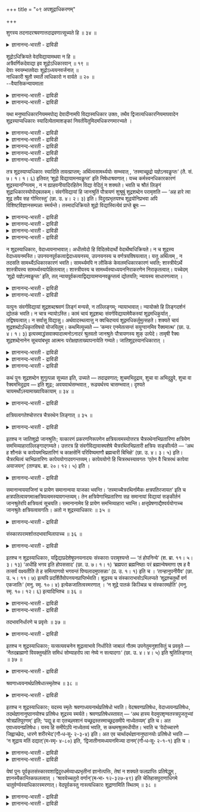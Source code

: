 +++
title = "०९ अपशूद्राधिकरणम्"

+++

शुगस्य तदनादरश्रवणात्तदाद्रवणात्सूच्यते हि ॥ ३४ ॥  
<details><summary>ज्ञानानन्द-भारती - द्राविडी</summary>

सुगस्य तदनादरच्रवणात्तदात्रवणात् सूच्यदे हि ॥ ३४ ॥
</details>

शूद्रोऽधिक्रियते वेदविद्यायामथवा न हि ॥  
अत्रैवर्णिकदेवाद्या इव शूद्रोऽधिकारवान् ॥ १९ ॥  
देवाः स्वयम्भातवेदाः शूद्रोऽध्ययनवर्जनात् ॥  
नाधिकारी श्रुतौ स्मार्ते त्वधिकारो न वार्यते ॥ २० ॥  
--वैयासिकन्यायमाला

<details><summary>ज्ञानानन्द-भारती - द्राविडी</summary>

वेदत्तिल् कण्ड वित्यैयिल् सूत्रऩ् अदिगार मुळ्ळवऩा? अल्लदु अदिगारमऱ्ऱवऩा?
(पिराह्मण, क्षत्तिरियर्, वैसियर् ऎऩ्ऱ) मूऩ्ऱु वर्णङ्गळिलुम् सेराद
तेवर्गळ् पोल सूत्रऩुम् अदिगारमुळ्ळवऩ् ताऩ्।
</details>

<details><summary>ज्ञानानन्द-भारती - द्राविडी</summary>

तेवर्गळ् ताऩागवे स्पुरिक्कुम् वेदत्तैयुडैय वर्गळ्। सूत्रऩ्
वेदात्ययऩमिल्लादवऩाऩदिऩाल् वेदत्तिल् अदिगारियल्ल। स्मिरुदि काण्डत्तिलो
(अवऩुक्कु) अदिगारम् तडुक्कप्पडविल्लै।
</details>

यथा मनुष्याधिकारनियममपोद्य देवादीनामपि विद्यास्वधिकार उक्तः, तथैव
द्विजात्यधिकारनियमापवादेन शूद्रस्याप्यधिकारः स्यादित्येतामाशङ्कां
निवर्तयितुमिदमधिकरणमारभ्यते ।

<details><summary>ज्ञानानन्द-भारती - द्राविडी</summary>

(महादार्मिगऩाऩ जाऩच्रुदिक्कु महाऩुडैय उबदेसम् मूलम् सिरेयस्
एऱ्पडुवदऱ्काग तेवरिषिगळ् हंस उरुक्कॊण्डु जानच्रुदि पडुत्तिरुक्कुम्
इडत्तिऱ्कुमेले पऱन्दु सॆल्लुम् पॊऴुदु पिऩ्ऩाल् उळ्ळ हंसम् मुऩ्ऩाल्
पोगुम् हंसत्तैप् पार्त्तु ‘जानच्रुदियिऩ् अरुगिल् सॆल्लादे अवरुडैय तेजस्
उऩ्ऩैप् पॊसुक्किविडुम्' ऎऩ्ऱदु। इदैक्केट्टु मुऩ्ऩाल् पोगुम् हंसम्
'अल्बऩाऩ इवऩै वण्डि युडऩ् कूडिय रैक्वर् पोल सॊल्गिऱाये इवऩाल् ऎऩ्ऩ सॆय्य
मुडियुम्' ऎऩ्ऱदु। इदैक्केट्टु वरुन्दिय जानच्रुदि इरविल् तूङ्गामलेये
कालैयिल् तेर् पागऩिडम् रैक्वरै कण्डुबिडिक्कुम्बडि अऩुप्पिऩाऩ्।
किरामत्तिलुम्, नगरत्तिलुम् तेडि काणामल् तिरुम्बिवन्द तेर्बागऩिडम्
जानच्रुदि एगान्दमाऩ काट्टिलुम् नदीदीरत्तिलुम् तेडुम्बडि सॊऩ्ऩाऩ्।
एगान्दमाऩ इडत्तिल् वण्डिक्कु अडियिल् अमर्न्दिरुक्कुम् रैक्वरैक्कण्डु
अवरिडमे नेरिल् केट्टु तीर्माऩम् सॆय्दु कॊण्डु जानच्रुदियिडम् वन्दु
सॊऩ्ऩाऩ्। उडऩे अवऩ्, पसु, स्वर्णहारम्, रदम् इवैगळै समर्बित्तु तऩक्कु
उबदेसिक्कुम्बडि पिरार्त्तित्ताऩ्।
</details>

<details><summary>ज्ञानानन्द-भारती - द्राविडी</summary>

रैक्वर् मऩैवियिल्लाद तऩक्कु इवैगळाल् यादु पिरयोजऩम् ऎऩ्ऱु ऎण्णि 'हे
सूत्रा! इवैग ळॆल्लाम् उऩ्ऩिडमे इरुक्कट्टुम्' ऎऩ्ऱु सॊऩ्ऩार्। जानच्रुदि
इरु मडङ्गु पॊरुळैयुम् विवाहम् सॆय्दु कॊळ्ळ तऩ् पॆण्णैयुम् कॊडुत्तार्।
रैक्वर् सन्दोषमडैन्दु संवर्क्क वित्यैयै उबदेसित्तार् ऎऩ्ऱु
सान्दोक्यत्तिल् उळ्ळदु। इङ्गु रैक्वर्जा नच्रुदियै 'हेसूत्रा' ऎऩ्ऱु
कूप्पिडुगिऱार्।
</details>

<details><summary>ज्ञानानन्द-भारती - द्राविडी</summary>

मूऩ्ऱु वर्णङ्गळिलुम् सेराद तेवर्गळुक्कु वेद वित्यैयिल् अदिगारमुण्डु
ऎऩ्ऱु मुऩ् अदिगरणत्तिल् सॊल्लप्पट्टदु। तेवर्गळैप् पोलवे मूऩ्ऱु
वर्णङ्गळिलुम् सेराद सूत्तिरऩुक्कुम् अदिगारमुण्डु। सूत्तिरऩाऩ
जाऩसुरुदिक्कु रैक्वर् वेदवित्यैयै उबदेसित्तिरुक्किऱारल्लवा ऎऩ्ऱु
पूर्वबक्षम्।
</details>

<details><summary>ज्ञानानन्द-भारती - द्राविडी</summary>

तेवर्गळुक्कु अत्ययऩम् सॆय्यामलेये पिऱवियिलेये वेदम् तोऩ्ऱुगिऱबडियाल् वेद
वित्यैयिल् अदिगारम् इरुक्कलाम्। सूत्ररुक्कु वेदात्ययऩम्
विलक्कप्पट्टुळ्ळबडियाल् इवर्गळुक्कु वेद वित्यैयिल् अदिगारम् किडैयादु।
जाऩच्रुदि क्षत्रियऩ्, सोगत्ताल् तऩ्ऩिडम् अवऩ् वन्दबडियाल् अन्वर्त्तमाग
रैक्वर् 'सूत्रा' ऎऩ्ऱु कूप्पिट्टार् ऎऩ्बदु सित्तान्दम्)।
</details>

<details><summary>ज्ञानानन्द-भारती - द्राविडी</summary>

मऩुष्यर्गळुक्कु अदिगारम् ऎऩ्ऱ नियमत्तै विट्टु तेवादिगळुक्कुम्
वित्यैगळिल् अदिगारम् ऎप्पडि सॊल्लप्पट्टदो, अप्पडिये त्विजर्ग ळुक्कुळ्ळ
अदिगार नियमत्तिऱ्कु विलक्काग सूत्तिरऩुक्कुम् अदिगारम् इरुक्कलामे ऎऩ्ऱ
इन्द सन्देहत्तै निविरुत्ति सॆय्वदऱ्काग इन्द अदिगरणम्
आरम्बिक्कप्पडुगिऱदु।
</details>

तत्र शूद्रस्याप्यधिकारः स्यादिति तावत्प्राप्तम्; अर्थित्वसामर्थ्ययोः
सम्भवात् , ‘तस्माच्छूद्रो यज्ञेऽनवकॢप्तः’ (तै. सं. ७। १। १। ६) इतिवत्
‘शूद्रो विद्यायामनवकॢप्त’ इति निषेधाश्रवणात्। यच्च कर्मस्वनधिकारकारणं
शूद्रस्यानग्नित्वम् , न न ह्याहवनीयादिरहितेन विद्या वेदितुं न शक्यते।
भवति च श्रौतं लिङ्गं शूद्राधिकारस्योपोद्बलकम्। संवर्गविद्यायां हि
जानश्रुतिं पौत्रायणं शुश्रूषुं शूद्रशब्देन परामृशति — ‘अह हारे त्वा
शूद्र तवैव सह गोभिरस्तु’ (छा. उ. ४। २। ३) इति। विदुरप्रभृतयश्च
शूद्रयोनिप्रभवा अपि विशिष्टविज्ञानसम्पन्नाः स्मर्यन्ते। तस्मादधिक्रियते
शूद्रो विद्यास्वित्येवं प्राप्ते ब्रूमः —

<details><summary>ज्ञानानन्द-भारती - द्राविडी</summary>

पूर्वबक्षम्: अङ्गे सूत्तिरऩुक्कुम् अदिगारमि रुक्कुम् ऎऩ्ऱु एऱ्पडुगिऱदु।
वेण्डुम् तऩ्मै, सामर्त्तियम् इरण्डुम् सम्बविप्पदिऩाल्; “आगैयाल्
सूत्तिरऩ् यक्ञत्तिल् अदिगारमऱ्ऱवऩ्” (तैत्तिरीय सम्हिदै ७ १-१-६) ऎऩ्बदु
पोल् "सूत्तिरऩ् वित्यैयिल् अदिगारमऱ्ऱवऩ्” ऎऩ्ऱु निषेदम् केट्कप्
पडाददिऩालुम्। कर्माक्कळिल् अदिगारमिल्लाददऱ्कुक् कारणमागिय सूत्तिरऩुक्कु
अक्ऩियिल्लाद तऩ्मै ऎदुवो, अदु वित्यैगळिल् अदिगारत्तै विलक्कुम्
लिङ्गमागादु। एऩॆऩ्ऱाल्, आहवनीयम् मुदलाऩदु इल्लादवऩाल् वित्यै अऱिय
मुडियादु ऎऩ्बदिल्लै। मेलुम्, सूत्तिरऩुक्कु अदिगारमुण्डॆऩ्बदऱ्कुप् पक्क
पलमाग लिङ्गम् इरुक्किऱदु।
</details>

<details><summary>ज्ञानानन्द-भारती - द्राविडी</summary>

संवर्क्क वित्यैयिल्, केट्क विरुम्बि वन्द पौत्रायणऩाऩ जाऩसुरुदियै
सूत्तिरऩ् – ऎऩ्ऱ सप्तत्तिऩाल् ऎडुत्तुक्काट्टुगिऱदु। “अहह अरे सूत्रा,
उऩक्के कोक्कळुडऩ् इरुक्कट्टुम्" (सान्। ४-२-३) ऎऩ्ऱु।
</details>

<details><summary>ज्ञानानन्द-भारती - द्राविडी</summary>

सूत्तिर जऩ्माविल् पिऱन्दवर्गळायिरुन्दुम्, विदुरर् मुदलाऩवर्गळ् उत्तममाऩ
ञाऩत्तुडऩ् इरुन्ददाग स्मरिक्कप्पडुगिऱार्गळ्।
</details>

<details><summary>ज्ञानानन्द-भारती - द्राविडी</summary>

आगैयाल् सूत्रऩ् वित्यैगळिल् अदिगार मुळ्ळवऩ्, ऎऩ्ऱु,
</details>

न शूद्रस्याधिकारः, वेदाध्ययनाभावात्। अधीतवेदो हि विदितवेदार्थो
वेदार्थेष्वधिक्रियते। न च शूद्रस्य वेदाध्ययनमस्ति।
उपनयनपूर्वकत्वाद्वेदाध्ययनस्य, उपनयनस्य च वर्णत्रयविषयत्वात्। यत्तु
अर्थित्वम् , न तदसति सामर्थ्येऽधिकारकारणं भवति। सामर्थ्यमपि न लौकिकं
केवलमधिकारकारणं भवति; शास्त्रीयेऽर्थे शास्त्रीयस्य
सामर्थ्यस्यापेक्षितत्वात्। शास्त्रीयस्य च सामर्थ्यस्याध्ययननिराकरणेन
निराकृतत्वात्। यच्चेदम् ‘शूद्रो यज्ञेऽनवकॢप्तः’ इति, तत्
न्यायपूर्वकत्वाद्विद्यायामप्यनवकॢप्तत्वं द्योतयति; न्यायस्य साधारणत्वात्
।

<details><summary>ज्ञानानन्द-भारती - द्राविडी</summary>

सित्तान्दम्: इव्विदम् वरुम् पोदु सॊल्गिऱोम्; सूत्तिरऩुक्कु अदिगारम्
किडैयादु, वेदा त्ययऩम् इल्लाददिऩाल्, वेदत्तै अत्ययऩम् सॆय्दु वेदत्तिऩ्
अर्त्तत्तैत् तॆरिन्दवऩल्लवा वेदत्तिल् सॊल्लप्पट्टिरुक्कुम् विषयङ्गळिल्
अदिगारम् पॆऱ्ऱव ऩावाऩ्? सूत्तिरऩुक्को वेदात्ययऩम् इल्लै। उबनयऩत्तै
मुऩ्ऩिट्टे वेदात्ययऩमिरुप्पदि ऩालुम्, उबनयऩम् मूऩ्ऱु वर्णत्तारैये विषयमा
युळ्ळदालुम् वेण्डुम् तऩ्मै ऎदुवो अदु, सामर्त्तियम् इल्लैयाऩाल्,
अदिगारत्तिऱ्कुक् कारणमाग आगादु; सामर्त्तियमुम् वॆऱुम् उलग
सम्बन्दमायुळ्ळदु मट्टुम् अदिगारत् तिऱ्कुक् कारणमाग आगादु; सास्तिर
सम्बन्दप्पट्ट विषयत्तिल् सास्तिरत् तिल् सॊल्लिय सामर्त्तियम्
अबेक्षिक्कप्पडुवदाल्; सास्तिरप् पडिक्कुळ्ळ सामर्त्तियमो अत्ययऩत्तै
मऱुप्पदाल्, मऱुक्कप्पट्टुविट्टबडियाल्।
</details>

<details><summary>ज्ञानानन्द-भारती - द्राविडी</summary>

“सूत्तिरऩ् यक्ञत्तिल् अदिगारमऱ्ऱवऩ्” ऎऩ्ऱ अदु नियायत्तै
मुऩ्ऩिट्टिरुप्पदाल्, अन्द नियायम् पॊदुवाग उळ्ळदाल्, वित्यैयिलुम् कूड
अदिगारमऱ्ऱ तऩ्मैयैक् काट्टुगिऱदु।
</details>

यत्पुनः संवर्गविद्यायां शूद्रशब्दश्रवणं लिङ्गं मन्यसे, न तल्लिङ्गम्;
न्यायाभावात्। न्यायोक्ते हि लिङ्गदर्शनं द्योतकं भवति। न चात्र
न्यायोऽस्ति। कामं चायं शूद्रशब्दः संवर्गविद्यायामेवैकस्यां
शूद्रमधिकुर्यात् , तद्विषयत्वात्। न सर्वासु विद्यासु।
अर्थवादस्थत्वात्तु न क्वचिदप्ययं शूद्रमधिकर्तुमुत्सहते। शक्यते चायं
शूद्रशब्दोऽधिकृतविषयो योजयितुम्। कथमित्युच्यते — ‘कम्वर एनमेतत्सन्तं
सयुग्वानमिव रैक्वमात्थ’ (छा. उ. ४। १। ३)
इत्यस्माद्धंसवाक्यादात्मनोऽनादरं श्रुतवतो जानश्रुतेः पौत्रायणस्य शुक्
उत्पेदे। तामृषी रैक्वः शूद्रशब्देनानेन सूचयांबभूव आत्मनः
परोक्षज्ञताख्यापनायेति गम्यते। जातिशूद्रस्यानधिकारात् ।

<details><summary>ज्ञानानन्द-भारती - द्राविडी</summary>

संवर्क्क वित्यैयिल् ऎन्द सूत्तिरऩ् ऎऩ्ऱ सप्तम् केट्कप्पडुवदै लिङ्गम्
ऎऩ्ऱु निऩैक् किऱायो, अदु लिङ्गमिल्लै, नियायमिल्लाददिऩाल्, नियायम्
सॊऩ्ऩालल्लवा लिङ्गम् काणुवदु ऎडुत्तुक्काट्टु वदाग आगुम्। इङ्गेयो
नियायमिल्लै।
</details>

<details><summary>ज्ञानानन्द-भारती - द्राविडी</summary>

इन्द “सूत्तिरऩ्” ऎऩ्ऱ सप्तम् संवर्क्क वित्यै ऒऩ्ऱिल् वेण्डुमाऩाल्
सूत्रऩै अदिगारियाग आक्कलाम्। अदु विषयमायिरुप्पदाल्;” ऎल्ला वित्यैग
ळिलुम् आक्कादु। आऩाल् इदु अर्त्तवादत्तिलिरुप्पदाल् ऎङ्गेयुम् सूत्तिरऩै
अदिगारियाग आक्क मुडियादु।
</details>

<details><summary>ज्ञानानन्द-भारती - द्राविडी</summary>

मेलुम् इन्द 'सूत्तिरऩ्' ऎऩ्ऱ सप्तम् अदिगार मुळ्ळवऩैये विषयमायुळ्ळदाग
सेर्क्कमुडियुम्। ऎप्पडियॆऩ्ऱु सॊल्लप्पडुगिऱदु। “एय्, ऎन्द इवऩै
वण्डियुडऩिरुक्कुम् रैक्वरैप्पोल इव्विदम् सॊल् किऱाय्?” ऎऩ्ऱ इन्द
हंसत्तिऩ् वार्त्तैयिलिरुन्दु तऩक्कु एऱ्पट्ट अऩादरवैक्केट्ट पौत्रायण ऩाऩ
जाऩसुरुदिक्कु सोगम् (सुक्) एऱ्पट्टदु। अदै रैक्वरिषि इन्द सूत्तिर ऎऩ्ऱ
वार्त्तैयिऩाल् सूसिप्पित्तार्। तऩ्ऩै परोक्षमाऩदैयुम् अऱिगिऱव रॆऩ्ऱु
तॆरिविप्पदऱ्काग, ऎऩ्ऱु तॆरिगिऱदु; जादियिऩाल् सूत्तिरऩायिरुप्पवऩुक्कु
अदिगारमिल्लाददिऩाल्।
</details>

कथं पुनः शूद्रशब्देन शुगुत्पन्ना सूच्यत इति, उच्यते — तदाद्रवणात्;
शुचमभिदुद्राव, शुचा वा अभिदुद्रुवे, शुचा वा रैक्वमभिदुद्राव — इति
शूद्रः; अवयवार्थसम्भवात् , रूढ्यर्थस्य चासम्भवात्। दृश्यते
चायमर्थोऽस्यामाख्यायिकायाम् ॥ ३४ ॥

<details><summary>ज्ञानानन्द-भारती - द्राविडी</summary>

“सूत्तिर” ऎऩ्ऱ वार्त्तैयिऩाल् सोगम् एऱ्पट्टदु ऎऩ्बदु ऎप्पडि
सूसिक्कप्पट्टदु ऎऩ्ऱु सॊल्लप् पडुगिऱदु; “अदऩाल् पोऩदिऩाल्”
(तिरवित्तदिऩाल्) सुक्कै त्रवित्ताऩ् (सोगत्तै अडैन्दाऩ्), अल्लदु
सुक्किऩाल् त्रवित्ताऩ् (सोगत्तिऩाल्बोऩाऩ्) अल्लदु सुक्कुडऩ् रैक्वरै
त्रवित्ताऩ् (सोगत्तुडऩ् रैक्वरै अडैन्दाऩ्) ऎऩ्बदिऩाल् ‘सूत्रऩ्’
अवयवङ्गळैप् पिरित्तु अर्त्तम् सम्बविप्पदिऩालुम्, रूडियाऩ अर्त्तम्
सम्बविक् काददिऩालुम् मेलुम् इन्द अर्त्तम् इन्दक्कदैयिल् काणप्पडुगिऱदु।
</details>

क्षत्रियत्वगतेश्चोत्तरत्र चैत्ररथेन लिङ्गात् ॥ ३५ ॥  
<details><summary>ज्ञानानन्द-भारती - द्राविडी</summary>

क्षत्रियत्वगदेच्चोत्तरत्र सैत्ररदेन लिङ्गात् ॥ ३५ ॥
</details>

इतश्च न जातिशूद्रो जानश्रुतिः; यत्कारणं प्रकरणनिरूपणेन
क्षत्रियत्वमस्योत्तरत्र चैत्ररथेनाभिप्रतारिणा क्षत्रियेण
समभिव्याहाराल्लिङ्गाद्गम्यते। उत्तरत्र हि संवर्गविद्यावाक्यशेषे
चैत्ररथिरभिप्रतारी क्षत्रियः सङ्कीर्त्यते — ‘अथ ह शौनकं च
कापेयमभिप्रतारिणं च काक्षसेनिं परिविष्यमाणौ ब्रह्मचारी बिभिक्षे’ (छा. उ.
४। ३। ५) इति। चैत्ररथित्वं चाभिप्रतारिणः कापेययोगादवगन्तव्यम्।
कापेययोगो हि चित्ररथस्यावगतः ‘एतेन वै चित्ररथं कापेया अयाजयन्’ (ताण्ड्य.
ब्रा. २०। १२। ५) इति ।

<details><summary>ज्ञानानन्द-भारती - द्राविडी</summary>

इदिऩालुम् जादियिऩाल् सूत्तिरऩिल्लै जाऩ सुरुदि। ऎऩ्ऩ कारणमॆऩ्ऱाल्,
पिरगरणत्तै कवऩिप् पदाल् मेलेयुळ्ळ वाक्कियत्तिल् क्षत्तिरियऩाऩ सैत्र
रदऩाऩ अबिप्पिरदारियुडऩ् सेर्त्तुच् चॊल्लियिरुक्किऱदु ऎऩ्ऱ लिङ्गत्तिऩाल्
इवऩुडैय क्षत्तिरियत् तऩ्मै अऱियप्पडुगिऱदु। पिऩ्ऩाल् संवर्ग वित्यैयिऩ्
वाक्किय सेषत्तिल् सित्ररदऩुडैय पुत्तिरऩ् अबिप् पिरदारी ऎऩ्ऱ क्षत्तिरियऩ्
सॊल्लप्पडुगिऱाऩ्: 'पिऱगु परिमाऱप्पट्टुक्कॊण्डिरुन्द काबेयराऩ सौऩगरै युम्
काक्षसेऩियाऩ अबिप्पिरदारियैयुम् पिरह्मसारी पिक्षै केट्टार्' (सान् ४-३-५)
ऎऩ्ऱु, सित्ररदऩुक्को काबेयरुडैय सम्बन्दम् 'इदऩाल् काबेयर्गळ् सित्ररदऩैक्
कॊण्डु यागम् सॆय्वित्तार्' (ताण्ड्य पिराह्मणम् २०-१२-५) ऎऩ्बदऩाल्
तॆरिगिऱदु।
</details>

समानान्वययाजिनां च प्रायेण समानान्वया याजका भवन्ति।
‘तस्माच्चैत्ररथिर्नामैकः क्षत्रपतिरजायत’ इति च
क्षत्रपतित्वावगमात्क्षत्रियत्वमस्यावगन्तव्यम्। तेन
क्षत्रियेणाभिप्रतारिणा सह समानायां विद्यायां सङ्कीर्तनं जानश्रुतेरपि
क्षत्रियत्वं सूचयति। समानानामेव हि प्रायेण समभिव्याहारा भवन्ति।
क्षत्तृप्रेषणाद्यैश्वर्ययोगाच्च जानश्रुतेः क्षत्रियत्वावगतिः। अतो न
शूद्रस्याधिकारः ॥ ३५ ॥

<details><summary>ज्ञानानन्द-भारती - द्राविडी</summary>

समाऩमाऩ वंसत्तिलुळ्ळवर्गळुक्कु अनेगमाय् समाऩ वंसत्तवर्गळे ताऩ् यागम्
सॆय्विप् पवर्गळाग इरुप्पार्गळ्। 'अवऩिडत्तिलिरुन्दु सैत्तिररदियॆऩ्ऱु ऒरु
क्षत्तिरबदि पिऱन्दाऩ्' ऎऩ्ऱुम् क्षत्तिरबदित्तऩ्मै अऱियप्पडुवदाल्
इवऩुक्कु क्षत्तिरियत्तऩ्मै अऱियप्पडवेण्डुम्। अन्द क्षत्तिरियऩाऩ
अबिप्पिरदा रियुडऩ् ऒरे वित्यैयिल् सॊल्लप्पडुवदु जाऩसुरुदि यिऩुडैय
क्षत्तिरियत्तऩ्मैयैयुम् सूसिप्पिक्किऱदु। समाऩमायिरुप्पवर्गळुक्कुत्ताऩे
सेर्त्तुच्चॊल्वदु अनेगमाय् इरुक्कुम्। सारदियै अऩुप्पिऩदु मुदलाऩ
ऐसुवर्यत्तिऩ् सम्बन्दमिरुप्पदिऩालुम् जाऩसुरुदियिऩ् क्षत्तिरियत्तऩ्मै
तॆरिगिऱदु। आगैयाल् सूत्तिरऩुक्कु अदिगारमिल्लै।
</details>

संस्कारपरामर्शात्तदभावाभिलापाच्च ॥ ३६ ॥  
<details><summary>ज्ञानानन्द-भारती - द्राविडी</summary>

संस्कारबरामर्सात्तदबावाबिलाबाच्च ॥ ३६ ॥
</details>

इतश्च न शूद्रस्याधिकारः, यद्विद्याप्रदेशेषूपनयनादयः संस्काराः
परामृश्यन्ते — ‘तं होपनिन्ये’ (श. ब्रा. ११। ५। ३। १३) ‘अधीहि भगव इति
होपससाद’ (छा. उ. ७। १। १) ‘ब्रह्मपरा ब्रह्मनिष्ठाः परं
ब्रह्मान्वेषमाणा एष ह वै तत्सर्वं वक्ष्यतीति ते ह समित्पाणयो भगवन्तं
पिप्पलादमुपसन्नाः’ (प्र. उ. १। १) इति च । ‘तान्हानुपनीयैव’ (छा. उ. ५।
११। ७) इत्यपि प्रदर्शितैवोपनयनप्राप्तिर्भवति। शूद्रस्य च
संस्काराभावोऽभिलप्यते ‘शूद्रश्चतुर्थो वर्ण एकजातिः’ (मनु. स्मृ. १०। ४)
इत्येकजातित्वस्मरणात् । ‘न शूद्रे पातकं किञ्चिन्न च संस्कारमर्हति’ (मनु.
स्मृ. १०। १२। ६) इत्यादिभिश्च ॥ ३६ ॥

<details><summary>ज्ञानानन्द-भारती - द्राविडी</summary>

इदऩालुम् सूत्तिरऩुक्कु अदिगारमिल्लै, वित्यैगळै सॊल्लुमिडङ्गळिल् उबनयऩम्
मुदलाऩ संस्कारङ्गळ् सॊल्लप्पट्टिरुक्किऩ्ऱऩ ऎऩ्बदिऩाल्: 'अवऩै उबनयऩम्
सॆय्वित्तार्’ (सदबदबिराह्मण। ११-५-३-१३) 'हे पगवऩ्, अत्ययऩम् सॆय्दुवैयुङ्
गळ् ऎऩ्ऱु समीबम् सॆऩ्ऱाऩ्' (सान् ७-१-१), 'वेदत्तिल् ईडुबट्टवर्गळागप्
(सगुण) पिरह्मत्तिल् निलैत्तवर् कळाग परप्पिरम्मत्तैत् तेडुबवर्गळाग, इवर्
निच्चयमाय् अदु ऎल्लावऱ्ऱैयुम् सॊल्लुवार् ऎऩ्ऱु, अवर्गळ् समित्तुक्कळै
कैयिल् ऎडुत्तुक्कॊण्डु पगवाऩाऩ पिप्पलादरै उबसत्ति सॆय्दार्गळ्' (पिरच्
१−१) ऎऩ्ऱुम्, 'अवर्गळै उबनयऩम् सॆय्यामले' (सान्। ५-११-७) ऎऩ्ऱु कूड
उबनयऩत्तिऩ् पिराप्ति उबनयऩम् उण्डॆऩ्बदु) काट्टप्पट्टिरुक्किऱदु।
</details>

<details><summary>ज्ञानानन्द-भारती - द्राविडी</summary>

सूत्तिरऩुक्कु संस्कारम् किडैयादॆऩ्बदु "नाऩ्गावदु वर्णमागिय सूत्तिरऩ्
ऒरे पिऱप्पुळ्ळवऩ्” (मऩु। १०-४) ऎऩ्ऱु ऒरे पिऱप्पुळ्ळ तऩ्मै
स्मरिक्कप्पट्टिरुप्पदाल् “सूत्रऩिडत्तिल् सास्तिर विदियै मीऱुवदाल्
उण्डागुम् पाबम् ऎदुवुमिल्लै; संस्कारमुम् किडैयादु” (मऩु १२-६) ऎऩ्बदु
मुदलियदालुम्।
</details>

तदभावनिर्धारणे च प्रवृत्तेः ॥ ३७ ॥  
<details><summary>ज्ञानानन्द-भारती - द्राविडी</summary>

तदबावनिर्दारणे स प्रव्रुत्ते: ॥ ३७ ॥
</details>

इतश्च न शूद्रस्याधिकारः; यत्सत्यवचनेन शूद्रत्वाभावे निर्धारिते जाबालं
गौतम उपनेतुमनुशासितुं च प्रववृते — ‘नैतदब्राह्मणो विवक्तुमर्हति समिधं
सोम्याहरोप त्वा नेष्ये न सत्यादगाः’ (छा. उ. ४। ४। ५) इति
श्रुतिलिङ्गात् ॥ ३७ ॥

<details><summary>ज्ञानानन्द-भारती - द्राविडी</summary>

इदिऩालुम् सूत्तिरऩुक्कु अदिगारमिल्लै। सत्यम् सॊऩ्ऩदिऩाल्
सूत्तिरऩिल्लैयॆऩ्ऱु तीर्माऩित्तुक् कॊण्डे कौदमर् जाबालऩै उबनयऩम्
सॆय्विक्कवुम्, उबदेसिक्कवुम् पिरविरुत्तित्तार् ऎऩ्बदि ऩाल्,
पिराह्मणऩल्लादवऩ् इव्विदम् सॊल्ल माट्टाऩ्। समित्तैक् कॊण्डुवा, उऩ्ऩै
उबनयऩम् सॆय्विक्किऱेऩ्। सत्तियत् तिलिरुन्दु नी विलगविल्लै। (सान्। ४-४-५)
ऎऩ्ऱ सुरुदिलिङ्गत्तिऩाल्।
</details>

श्रवणाध्ययनार्थप्रतिषेधात्स्मृतेश्च ॥ ३८ ॥  
<details><summary>ज्ञानानन्द-भारती - द्राविडी</summary>

च्रवणात्ययनार्दप्रदिषेदात् स्म्रुदेच्च ॥ ३८ ॥
</details>

इतश्च न शूद्रस्याधिकारः; यदस्य स्मृतेः श्रवणाध्ययनार्थप्रतिषेधो भवति।
वेदश्रवणप्रतिषेधः, वेदाध्ययनप्रतिषेधः, तदर्थज्ञानानुष्ठानयोश्च प्रतिषेधः
शूद्रस्य स्मर्यते। श्रवणप्रतिषेधस्तावत् — ‘अथ हास्य
वेदमुपशृण्वतस्त्रपुजतुभ्यां श्रोत्रप्रतिपूरणम्’ इति; ‘पद्यु ह वा
एतच्छ्मशानं यच्छूद्रस्तस्माच्छूद्रसमीपे नाध्येतव्यम्’ इति च। अत
एवाध्ययनप्रतिषेधः। यस्य हि समीपेऽपि नाध्येतव्यं भवति, स
कथमश्रुतमधीयीत। भवति च ‘वेदोच्चारणे जिह्वाच्छेदः, धारणे
शरीरभेद’(गौ॰ध॰सू॰ २-३-४) इति। अत एव चार्थादर्थज्ञानानुष्ठानयोः
प्रतिषेधो भवति — ‘न शूद्राय मतिं दद्यात्’(म॰स्मृ॰ ४-८०) इति,
‘द्विजातीनामध्ययनमिज्या दानम्’(गौ॰ध॰सू॰ २-१-१) इति च ।

<details><summary>ज्ञानानन्द-भारती - द्राविडी</summary>

इदऩालुम् सूत्तिरऩुक्कु अदिगारमिल्लै। इवऩुक्कु स्मिरुदियिऩाल् वेदत्तिऩ्
सिरवणम् अत्ययऩम्, पिरयोजऩम् तडुक्कप्पट्टिरुक्किऱदु।
</details>

<details><summary>ज्ञानानन्द-भारती - द्राविडी</summary>

वेदत्तैक् केट्पदिल् तडुप्पु, वेदत्तै अत्य यऩम् पण्णुवदिल् तडुप्पु,
वेदत्तिऩ् अर्त्तत्तैत् तॆरिन्दु कॊळ्वदु अऩुष्टिप्पदु इवै इरण्डिलुम्
तडुप्पु सूत्तिरऩुक्कु स्मरिक्कप्पट्टिरुक्किऱदु। "वेदत्तै ऒत्तुक्केट्कुम्
इवऩुडैय कादुगळै ईयत्तिऩालुम् मॆऴुगिऩालुम् निरप्पुवदु” ऎऩ्ऱु केट्पदिल्
तडुप्पु; "सूत्तिरऩ् ऎऩ्बदु कालुळ्ळ इन्द मयाऩम्; आगैयाल् सूत्तिरऩुक्कु
समीबत्तिल् अत्ययऩम् सॆय्यक्कूडादु" ऎऩ्ऱुम्, अदिऩालेये अत्ययऩत्तिऱ्कुम्
तडुप्पु ऎवऩुडैय समीबत्तिलेगूड अत्ययऩम् सॆय्यक्कूडा तॆऩ्ऱु इरुक्किऱदो,
अवऩ् कादाल् केट्काददै ऎप्पडि अत्ययऩम् सॆय्वाऩ्? वेदत्तै उच्चरित्ताल्
नाक्कै अऱुक्क वेण्डु मॆऩ्ऱुम् तारणै सॆय्दाल् सरीरत्तै वॆट्टवेण्डु
मॆऩ्ऱुम् इरुक्किऱदु; इदऩालेये ताऩागवे अर्त्तत्तै अऱिन्दु कॊळ्ळुदल्,
अऩुष्टित्तल् इवैगळुक्कु तडुप्पु एऱ्पडुगिऱदु। 'सूत्तिरऩुक्कु (वेद)
अऱिवैक् कॊडुक्कक्कूडादु' ऎऩ्ऱुम्, 'इरुबिऱप्पुळ्ळ वर्गळुक्कु अत्ययऩम्,
यागम्, ताऩम्', ऎऩ्ऱुम्।
</details>

येषां पुनः पूर्वकृतसंस्कारवशाद्विदुरधर्मव्याधप्रभृतीनां ज्ञानोत्पत्तिः,
तेषां न शक्यते फलप्राप्तिः प्रतिषेद्धुम् , ज्ञानस्यैकान्तिकफलत्वात् ।
‘श्रावयेच्चतुरो वर्णान्’(म॰भा॰ १२-३२७-४९) इति चेतिहासपुराणाधिगमे
चातुर्वर्ण्यस्याधिकारस्मरणात्। वेदपूर्वकस्तु नास्त्यधिकारः शूद्राणामिति
स्थितम् ॥ ३८ ॥

<details><summary>ज्ञानानन्द-भारती - द्राविडी</summary>

मुऩ्सॆय्ददिऩ् संस्कारवसत्तिऩाल् विदुरर्, तर्मवियादऩ् मुदलाऩ ऎवर्गळुक्कु
ञाऩमुण्डायिरुक् किऱदो, अवर्गळुक्कु पलऩै अडैवदु तडुक्क मुडियादु।
ञाऩत्तिऱ्कु पलऩ् एऱ्पट्टे तीर वेण्डुमाऩदिऩाल्।
</details>

<details><summary>ज्ञानानन्द-भारती - द्राविडी</summary>

'नाऩ्गु वर्णङ्गळैयुम्, केट्कुम्बडिच् चॆय्य वेण्डुम्' ऎऩ्ऱु इदिहास
पुराणङ्गळै अऱिवदिल् नाऩ्गु वर्णत्तारुक्कुम् अदिगारम् स्मरिक्कप्
पट्टिरुप्पदाल्, वेदत्तै मुऩ्ऩिट्टु मात्तिरम् सूत्तिरर्गळुक्कु
अदिगारमिल्लै ऎऩ्बदु उऱुदि।
</details>

